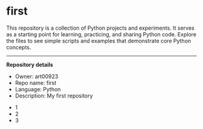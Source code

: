 # first

This repository is a collection of Python projects and experiments. It serves as a starting point for learning, practicing, and sharing Python code. Explore the files to see simple scripts and examples that demonstrate core Python concepts.

---
**Repository details**
- Owner: art00923
- Repo name: first
- Language: Python
- Description: My first repository


* 1
* 2
* 3
